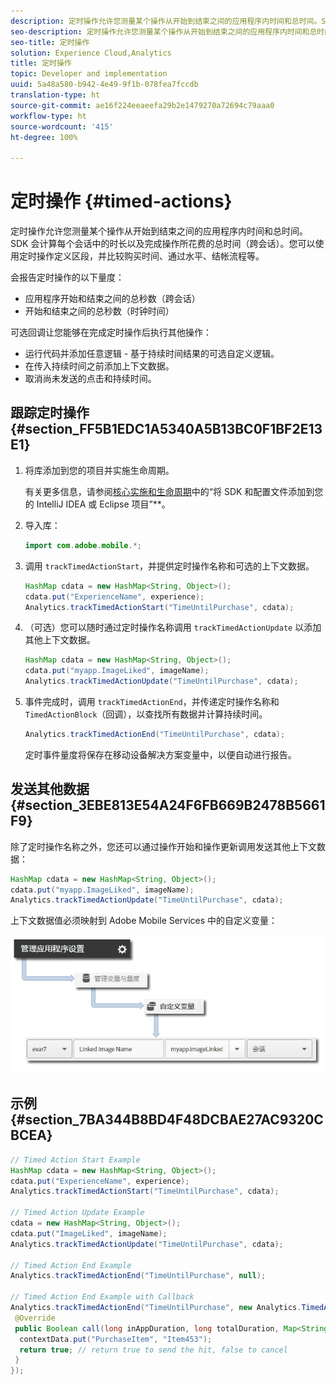 ```yaml
---
description: 定时操作允许您测量某个操作从开始到结束之间的应用程序内时间和总时间。SDK 会计算每个会话中的时长以及完成操作所花费的总时间（跨会话）。您可以使用定时操作定义区段，并比较购买时间、通过水平、结帐流程等。
seo-description: 定时操作允许您测量某个操作从开始到结束之间的应用程序内时间和总时间。SDK 会计算每个会话中的时长以及完成操作所花费的总时间（跨会话）。您可以使用定时操作定义区段，并比较购买时间、通过水平、结帐流程等。
seo-title: 定时操作
solution: Experience Cloud,Analytics
title: 定时操作
topic: Developer and implementation
uuid: 5a48a580-b942-4e49-9f1b-078fea7fccdb
translation-type: ht
source-git-commit: ae16f224eeaeefa29b2e1479270a72694c79aaa0
workflow-type: ht
source-wordcount: '415'
ht-degree: 100%

---
```



# 定时操作 {#timed-actions}

定时操作允许您测量某个操作从开始到结束之间的应用程序内时间和总时间。SDK 会计算每个会话中的时长以及完成操作所花费的总时间（跨会话）。您可以使用定时操作定义区段，并比较购买时间、通过水平、结帐流程等。

会报告定时操作的以下量度：

* 应用程序开始和结束之间的总秒数（跨会话）
* 开始和结束之间的总秒数（时钟时间）

可选回调让您能够在完成定时操作后执行其他操作：

* 运行代码并添加任意逻辑 - 基于持续时间结果的可选自定义逻辑。
* 在传入持续时间之前添加上下文数据。
* 取消尚未发送的点击和持续时间。

## 跟踪定时操作 {#section_FF5B1EDC1A5340A5B13BC0F1BF2E13E1}

1. 将库添加到您的项目并实施生命周期。

   有关更多信息，请参阅[核心实施和生命周期](/help/android/getting-started/dev-qs.md)中的“将 SDK 和配置文件添加到您的 IntelliJ IDEA 或 Eclipse 项目”**。
1. 导入库：

   ```java
   import com.adobe.mobile.*;
   ```

1. 调用 `trackTimedActionStart`，并提供定时操作名称和可选的上下文数据。

   ```java
   HashMap cdata = new HashMap<String, Object>(); 
   cdata.put("ExperienceName", experience); 
   Analytics.trackTimedActionStart("TimeUntilPurchase", cdata);
   ```

1. （可选）您可以随时通过定时操作名称调用 `trackTimedActionUpdate` 以添加其他上下文数据。

   ```java
   HashMap cdata = new HashMap<String, Object>(); 
   cdata.put("myapp.ImageLiked", imageName); 
   Analytics.trackTimed​ActionUpdate("TimeUntilPurchase", cdata);
   ```

1. 事件完成时，调用 `trackTimedActionEnd`，并传递定时操作名称和 `TimedActionBlock`（回调），以查找所有数据并计算持续时间。

   ```java
   Analytics.trackTimedActionEnd("TimeUntilPurchase", cdata);
   ```

   定时事件量度将保存在移动设备解决方案变量中，以便自动进行报告。

## 发送其他数据 {#section_3EBE813E54A24F6FB669B2478B5661F9}

除了定时操作名称之外，您还可以通过操作开始和操作更新调用发送其他上下文数据：

```java
HashMap cdata = new HashMap<String, Object>(); 
cdata.put("myapp.ImageLiked", imageName); 
Analytics.trackTimed​ActionUpdate("TimeUntilPurchase", cdata);
```

上下文数据值必须映射到 Adobe Mobile Services 中的自定义变量：

![](assets/map-variable-context-ltv.png)

## 示例 {#section_7BA344B8BD4F48DCBAE27AC9320CBCEA}

```java
// Timed Action Start Example 
HashMap cdata = new HashMap<String, Object>(); 
cdata.put("ExperienceName", experience); 
Analytics.trackTimedActionStart("TimeUntilPurchase", cdata); 
 
// Timed Action Update Example 
cdata = new HashMap<String, Object>(); 
cdata.put("ImageLiked", imageName); 
Analytics.trackTimed​ActionUpdate("TimeUntilPurchase", cdata); 
 
// Timed Action End Example 
Analytics.trackTimedActionEnd("TimeUntilPurchase", null); 
 
// Timed Action End Example with Callback 
Analytics.trackTimedActionEnd("TimeUntilPurchase", new Analytics.TimedActionBlock<Boolean>() { 
 @Override 
 public Boolean call(long inAppDuration, long totalDuration, Map<String, Object> contextData) { 
  contextData.put("PurchaseItem", "Item453"); 
  return true; // return true to send the hit, false to cancel 
 } 
});
```

